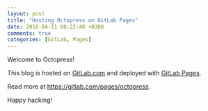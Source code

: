 ```yaml
---
layout: post
title: "Hosting Octopress on GitLab Pages"
date: 2016-04-11 08:22:48 +0300
comments: true
categories: [GitLab, Pages]
---
```


Welcome to Octopress!

This blog is hosted on [GitLab.com][] and deployed with [GitLab Pages][pages].

Read more at <https://gitlab.com/pages/octopress>.

Happy hacking!

[GitLab.com]: https://about.gitlab.com/gitlab-com
[pages]: https://pages.gitlab.io
